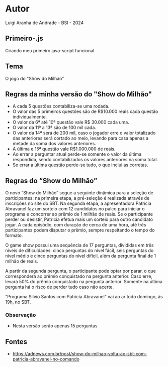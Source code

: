 # Autor
Luigi Aranha de Andrade - BSI - 2024

## Primeiro-.js
Criando meu primeiro java-script funcional.

## Tema
O jogo do "Show do Milhão"

## Regras da minha versão do "Show do Milhão"
- A cada 5 questões contabiliza-se uma rodada.
- O valor das 5 primeiros questões são de R$10.000 reais cada questão individualmente.
- O valor da 6ª até 10ª questão vale R$ 30.000 cada uma.
- O valor da 11ª a 13ª são de 100 mil cada.
- O valor da 14ª será de 200 mil, caso o jogador erre o valor totalizado das anteriores será cortado ao meio, levando para casa apenas a metade da soma dos valores anteriores.
- A última e 15ª questão vale R$1.000.000 de reais.
- Ao errar a perguntar atual perde-se somente o valor da última respondida, sendo contabilizados os valores anteriores na soma total.
- Se errar a última questão perde-se tudo, o que inclui as corretas.

## Regras do “Show do Milhão”

O novo “Show do Milhão” segue a seguinte dinâmica para a seleção de participantes: na primeira etapa, a pré-seleção é realizada através de inscrições no site do SBT. Na segunda etapa, a apresentadora Patrícia Abravanel faz um sorteio com 12 candidatos no palco para iniciar o programa e concorrer ao prêmio de 1 milhão de reais. Se o participante perder ou desistir, Patricia efetua mais um sorteio para outro candidato jogar. A cada episódio, com duração de cerca de uma hora, até três participantes podem disputar o prêmio, sempre respeitando o tempo do formato.

O game show possui uma sequência de 17 perguntas, divididas em três níveis de dificuldades: cinco perguntas do nível fácil, seis perguntas do nível médio e cinco perguntas do nível difícil, além da pergunta final de 1 milhão de reais.

A partir da segunda pergunta, o participante pode optar por parar, o que corresponderá ao prêmio conquistado na pergunta anterior. Caso erre, levará 50% do prêmio conquistado na pergunta anterior. Somente na última pergunta há o risco de perder tudo caso não acerte.

“Programa Silvio Santos com Patricia Abravanel” vai ao ar todo domingo, às 19h, no SBT.

### Observação
- Nesta versão serão apenas 15 perguntas 

## Fontes

- https://adnews.com.br/post/show-do-milhao-volta-ao-sbt-com-patricia-abravanel-no-comando
